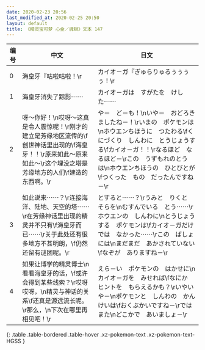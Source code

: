 ```yaml
---
date: 2020-02-23 20:56
last_modified_at: 2020-02-25 20:50
layout: default
title: 《精灵宝可梦 心金／魂银》文本 147
---
```

| 编号 | 中文 | 日文 |
| ---- | ---- | ---- |
| 0 | 海皇牙『咕啦咕啦！\r | カイオ－ガ『ぎゅらりゅるぅぅぅぅ！\r |
| 1 | 海皇牙消失了踪影⋯⋯ | カイオ－ガは　すがたを　けした⋯⋯ |
| 2 | 呀～你好！\n哎呀～这真是令人震惊呢！\r刚才的建立是芳缘地区流传的\f创世神话里出现的\f海皇牙！！\r原来如此～原来如此～\r这个埋没之塔是芳缘地方的人们\f建造的东西啊。\r | や－　ど－も！\nいや－　おどろきましたね－！\rいまの　ポケモンは\nホウエンちほうに　つたわる\fくにづくり　しんわに　とうじょうする\fカイオ－ガ！！\rなるほど　なるほど－\rこの　うずもれのとう　は\nホウエンちほうの　ひとびとが\fつくった　もの　だったんですね－\r |
| 3 | 如此说来⋯⋯？\r连接海洋、陆地、天空的塔⋯⋯\r在芳缘神话里出现的精灵并不只有\f海皇牙而已⋯⋯\r关于此处还有很多地方不甚明朗，\f仍然还留有谜团呢。\r | とすると⋯⋯？\rうみと　りくと　そらを\nむすんでいる　とう⋯⋯\rホウエンの　しんわに\nとうじょうする　ポケモンは\fカイオ－ガだけでは　なかった⋯⋯\rこの　ばしょには\nまだまだ　あかされていない\fなぞが　ありますね－\r |
| 4 | 如果让博学的精灵博士\n看看海皇牙的话，\f或许会得到某些线索？\r哎呀哎呀，\n精灵与神话的关系\f还真是源远流长呢。\r那么，\n下次在哪里再相见吧！\r | えら－い　ポケモンの　はかせに\nカイオ－ガを　みせれば\fなにか　ヒントを　もらえるかも？\rいやいや－\nポケモンと　しんわの　かんけいは\fおくぶかいですね－\rでは　また\nどこかで　あいましょ－\r |
{: .table .table-bordered .table-hover .xz-pokemon-text .xz-pokemon-text-HGSS }